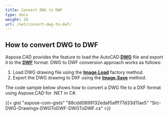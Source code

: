```yaml
---
title: Convert DWG to DWF
type: docs
weight: 20
url: /net/convert-dwg-to-dwf/
---
```



## **How to convert DWG to DWF**
Aspose.CAD provides the feature to load the AutoCAD [**DWG**](https://wiki.fileformat.com/cad/dwg/) file and export it to the [**DWF**](https://wiki.fileformat.com/cad/dwf/) format. DWG to DWF conversion approach works as follows:

1. Load DWG drawing file using the [**Image.Load**](https://apireference.aspose.com/net/cad/aspose.cad/image/methods/load/index) factory method.
1. Export the DWG drawing to DXF using the [**Image.Save**](https://apireference.aspose.com/net/cad/aspose.cad/image/methods/save/index) method.

The code sample below shows how to convert a DWG file to a DXF format using Aspose.CAD for .NET in C#.

{{< gist "aspose-com-gists" "88cdd0899132edaf0afff77d33d11ae5" "Src-DWG-Drawings-DWGToDWF-DWGToDWF.cs" >}}
